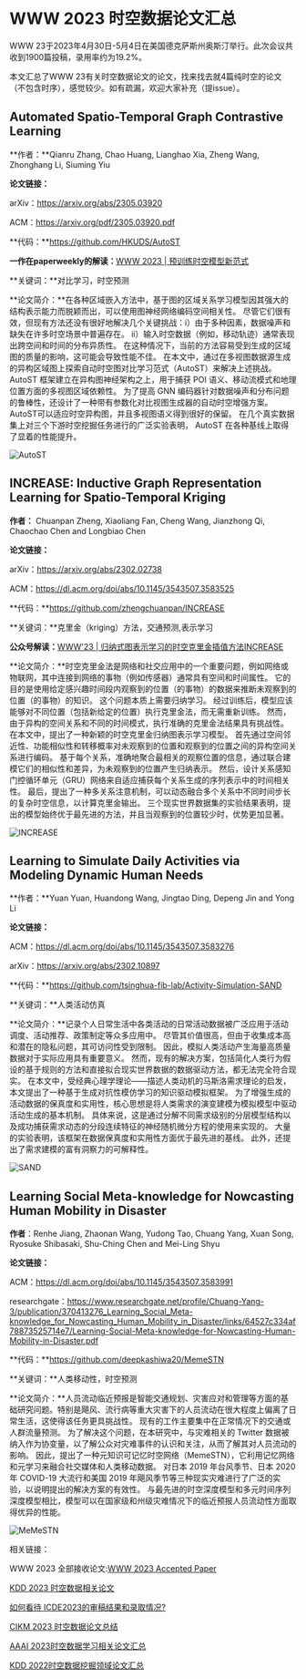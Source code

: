# WWW 2023 时空数据论文汇总

WWW 23于2023年4月30日-5月4日在美国德克萨斯州奥斯汀举行。此次会议共收到1900篇投稿，录用率约为19.2%。

本文汇总了WWW 23有关时空数据论文的论文，找来找去就4篇纯时空的论文（不包含时序），感觉较少。如有疏漏，欢迎大家补充（提issue）。

## Automated Spatio-Temporal Graph Contrastive Learning

**作者：**Qianru Zhang, Chao Huang, Lianghao Xia, Zheng Wang, Zhonghang Li, Siuming Yiu

**论文链接：**

arXiv：https://arxiv.org/abs/2305.03920

ACM：https://arxiv.org/pdf/2305.03920.pdf

**代码：**https://github.com/HKUDS/AutoST

**一作在paperweekly的解读：**[WWW 2023 | 预训练时空模型新范式](https://mp.weixin.qq.com/s/VaU3w_Ln7aUQYqnkg1NmAg)

**关键词：**对比学习，时空预测

**论文简介：**在各种区域嵌入方法中，基于图的区域关系学习模型因其强大的结构表示能力而脱颖而出，可以使用图神经网络编码空间相关性。 尽管它们很有效，但现有方法还没有很好地解决几个关键挑战：i）由于多种因素，数据噪声和缺失在许多时空场景中普遍存在。 ii）输入时空数据（例如，移动轨迹）通常表现出跨空间和时间的分布异质性。 在这种情况下，当前的方法容易受到生成的区域图的质量的影响，这可能会导致性能不佳。 在本文中，通过在多视图数据源生成的异构区域图上探索自动时空图对比学习范式（AutoST）来解决上述挑战。 AutoST 框架建立在异构图神经架构之上，用于捕获 POI 语义、移动流模式和地理位置方面的多视图区域依赖性。 为了提高 GNN 编码器针对数据噪声和分布问题的鲁棒性，还设计了一种带有参数化对比视图生成器的自动时空增强方案。 AutoST可以适应时空异构图，并且多视图语义得到很好的保留。 在几个真实数据集上对三个下游时空挖掘任务进行的广泛实验表明， AutoST 在各种基线上取得了显着的性能提升。 

![AutoST](https://gitee.com/bestZKS/note-pic/raw/master/img/20230918211648.png)

## INCREASE: Inductive Graph Representation Learning for Spatio-Temporal Kriging

**作者：** Chuanpan Zheng, Xiaoliang Fan, Cheng Wang, Jianzhong Qi, Chaochao Chen and Longbiao Chen

**论文链接：**

arXiv：https://arxiv.org/abs/2302.02738

ACM：https://dl.acm.org/doi/abs/10.1145/3543507.3583525

**代码：**https://github.com/zhengchuanpan/INCREASE

**关键词：**克里金（kriging）方法，交通预测,表示学习

**公众号解读：**[WWW'23 | 归纳式图表示学习的时空克里金插值方法INCREASE](https://mp.weixin.qq.com/s/30xPLN2N9l_gw5l1OH6ADA)

**论文简介：**时空克里金法是网络和社交应用中的一个重要问题，例如网络或物联网，其中连接到网络的事物（例如传感器）通常具有空间和时间属性。 它的目的是使用给定感兴趣时间段内观察到的位置（的事物）的数据来推断未观察到的位置（的事物）的知识。 这个问题本质上需要归纳学习。 经过训练后，模型应该能够对不同位置（包括新给定的位置）执行克里金法，而无需重新训练。 然而，由于异构的空间关系和不同的时间模式，执行准确的克里金法结果具有挑战性。 在本文中，提出了一种新颖的时空克里金归纳图表示学习模型。 首先通过空间邻近性、功能相似性和转移概率对未观察到的位置和观察到的位置之间的异构空间关系进行编码。 基于每个关系，准确地聚合最相关的观察位置的信息，通过联合建模它们的相似性和差异，为未观察到的位置产生归纳表示。 然后，设计关系感知门控循环单元（GRU）网络来自适应捕获每个关系生成的序列表示中的时间相关性。 最后，提出了一种多关系注意机制，可以动态融合多个关系中不同时间步长的复杂时空信息，以计算克里金输出。 三个现实世界数据集的实验结果表明，提出的模型始终优于最先进的方法，并且当观察到的位置较少时，优势更加显著。 

![INCREASE](https://gitee.com/bestZKS/note-pic/raw/master/img/20230918212552.png)

## Learning to Simulate Daily Activities via Modeling Dynamic Human Needs

**作者：**Yuan Yuan, Huandong Wang, Jingtao Ding, Depeng Jin and Yong Li

**论文链接：**

ACM：https://dl.acm.org/doi/abs/10.1145/3543507.3583276

arXiv：https://arxiv.org/abs/2302.10897

**代码：**https://github.com/tsinghua-fib-lab/Activity-Simulation-SAND

**关键词：**人类活动仿真

**论文简介：**记录个人日常生活中各类活动的日常活动数据被广泛应用于活动调度、活动推荐、政策制定等众多应用中。 尽管其价值很高，但由于收集成本高和潜在的隐私问题，其可访问性受到限制。 因此，模拟人类活动产生海量高质量数据对于实际应用具有重要意义。 然而，现有的解决方案，包括简化人类行为假设的基于规则的方法和直接拟合现实世界数据的数据驱动方法，都无法完全符合现实。 在本文中，受经典心理学理论——描述人类动机的马斯洛需求理论的启发，本文提出了一种基于生成对抗性模仿学习的知识驱动模拟框架。 为了增强生成的活动数据的保真度和实用性，核心思想是将人类需求的演变建模为模拟模型中驱动活动生成的基本机制。 具体来说，这是通过分解不同需求级别的分层模型结构以及成功捕获需求动态的分段连续特征的神经随机微分方程的使用来实现的。 大量的实验表明，该框架在数据保真度和实用性方面优于最先进的基线。 此外，还提出了需求建模的富有洞察力的可解释性。 

![SAND](https://gitee.com/bestZKS/note-pic/raw/master/img/20230918215123.png)

## Learning Social Meta-knowledge for Nowcasting Human Mobility in Disaster

**作者**：Renhe Jiang, Zhaonan Wang, Yudong Tao, Chuang Yang, Xuan Song, Ryosuke Shibasaki, Shu-Ching Chen and Mei-Ling Shyu

**论文链接：**

ACM：https://dl.acm.org/doi/abs/10.1145/3543507.3583991

researchgate：https://www.researchgate.net/profile/Chuang-Yang-3/publication/370413276_Learning_Social_Meta-knowledge_for_Nowcasting_Human_Mobility_in_Disaster/links/64527c334af78873525714e7/Learning-Social-Meta-knowledge-for-Nowcasting-Human-Mobility-in-Disaster.pdf

**代码：**https://github.com/deepkashiwa20/MemeSTN

**关键词：**人类移动性，时空预测

**论文简介：**人员流动临近预报是智能交通规划、灾害应对和管理等方面的基础研究问题。特别是飓风、流行病等重大灾害下的人员流动在很大程度上偏离了日常生活，这使得该任务更具挑战性。 现有的工作主要集中在正常情况下的交通或人群流量预测。 为了解决这个问题，在本研究中，与灾难相关的 Twitter 数据被纳入作为协变量，以了解公众对灾难事件的认识和关注，从而了解其对人员流动的影响。 因此，提出了一种元知识可记忆时空网络（MemeSTN），它利用记忆网络和元学习来融合社交媒体和人类移动数据。 对日本 2019 年台风季节、日本 2020 年 COVID-19 大流行和美国 2019 年飓风季节等三种现实灾难进行了广泛的实验，以说明提出的解决方案的有效性。 与最先进的时空深度模型和多元时间序列深度模型相比，模型可以在国家级和州级灾难情况下的临近预报人员流动性方面取得优异的性能。

![MeMeSTN](https://gitee.com/bestZKS/note-pic/raw/master/img/20230918214349.png)

相关链接：

WWW 2023 全部接收论文:[WWW 2023 Accepted Paper](https://archives.iw3c2.org/www2023/program/accepted-papers/)

[KDD 2023 时空数据相关论文](https://zhuanlan.zhihu.com/p/650189765)

[如何看待 ICDE2023的审稿结果和录取情况?](https://www.zhihu.com/question/549012748/answer/3210102049)

[CIKM 2023 时空数据论文总结](https://zhuanlan.zhihu.com/p/655169678)

[AAAI 2023时空数据学习相关论文汇总](https://mp.weixin.qq.com/s/pAiYMnekcDc_pcI7YFSqYg)

[KDD 2022时空数据挖掘领域论文汇总](https://mp.weixin.qq.com/s/9mvHsUCvhMwphaLGmILzYw)